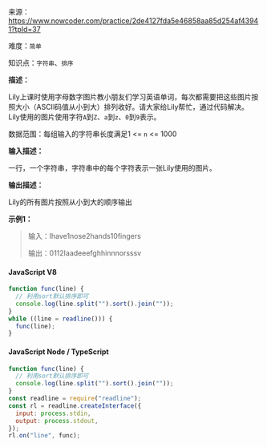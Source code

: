 来源：<https://www.nowcoder.com/practice/2de4127fda5e46858aa85d254af43941?tpId=37>

难度：`简单`

知识点：`字符串`、`排序`

**描述：**

Lily上课时使用字母数字图片教小朋友们学习英语单词，每次都需要把这些图片按照大小（ASCII码值从小到大）排列收好。请大家给Lily帮忙，通过代码解决。
Lily使用的图片使用字符`A`到`Z`、`a`到`z`、`0`到`9`表示。

数据范围：每组输入的字符串长度满足1 <= `n` <= 1000

**输入描述：**

一行，一个字符串，字符串中的每个字符表示一张Lily使用的图片。

**输出描述：**

Lily的所有图片按照从小到大的顺序输出

**示例1：**

> 输入：Ihave1nose2hands10fingers
>
> 输出：0112Iaadeeefghhinnnorsssv

<!-- tabs:start -->

#### **JavaScript V8**

```javascript
function func(line) {
  // 利用sort默认排序即可
  console.log(line.split("").sort().join(""));
}
while ((line = readline())) {
  func(line);
}
```

#### **JavaScript Node / TypeScript**

```javascript
function func(line) {
  // 利用sort默认排序即可
  console.log(line.split("").sort().join(""));
}
const readline = require("readline");
const rl = readline.createInterface({
  input: process.stdin,
  output: process.stdout,
});
rl.on("line", func);
```

<!-- tabs:end -->
